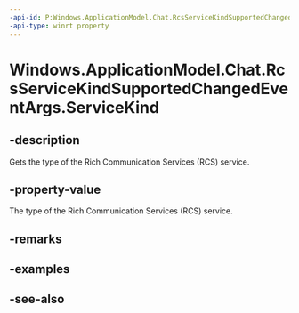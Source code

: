 ----api-id: P:Windows.ApplicationModel.Chat.RcsServiceKindSupportedChangedEventArgs.ServiceKind
-api-type: winrt property
---<!-- Property syntaxpublic Windows.ApplicationModel.Chat.RcsServiceKind ServiceKind { get; }--># Windows.ApplicationModel.Chat.RcsServiceKindSupportedChangedEventArgs.ServiceKind## -descriptionGets the type of the Rich Communication Services (RCS) service.## -property-valueThe type of the Rich Communication Services (RCS) service.## -remarks## -examples## -see-also